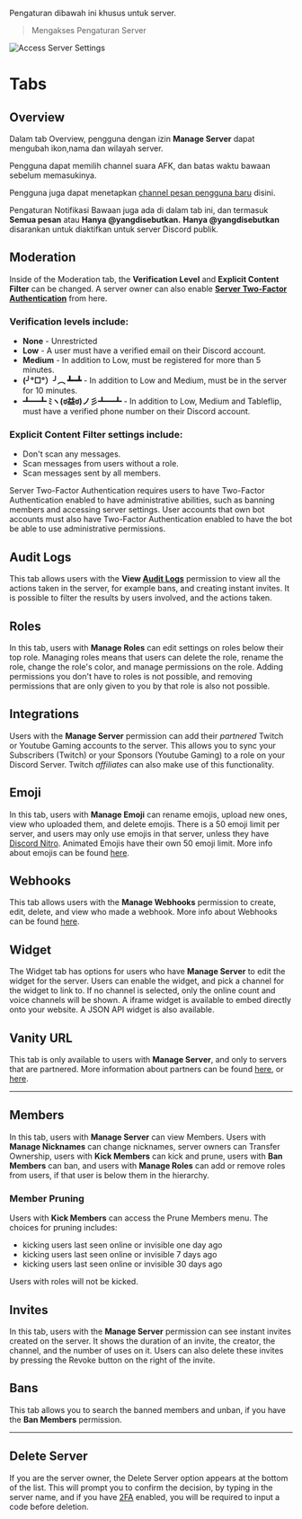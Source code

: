 <!-- TITLE: [ID] Pengaturan Server -->

Pengaturan dibawah ini khusus untuk server.

> Mengakses Pengaturan Server

<p style="text-align: left;"><img src="https://cats.needs-to-s.top/e5d137.gif" alt="Access Server Settings" align="middle"></p>

# Tabs

## Overview
Dalam tab Overview, pengguna dengan izin **Manage Server** dapat mengubah ikon,nama dan wilayah server.

Pengguna dapat memilih channel suara AFK, dan batas waktu bawaan sebelum memasukinya.

Pengguna juga dapat menetapkan [channel pesan pengguna baru](https://discordia.me/id/new-member-messages) disini.

Pengaturan Notifikasi Bawaan juga ada di dalam tab ini, dan termasuk **Semua pesan** atau **Hanya @yangdisebutkan.** **Hanya @yangdisebutkan** disarankan untuk diaktifkan untuk server Discord publik.

## Moderation
Inside of the Moderation tab, the **Verification Level** and **Explicit Content Filter** can be changed. A server owner can also enable **[Server Two-Factor Authentication](/2fa)** from here.

### Verification levels include:
* **None** - Unrestricted
* **Low** - A user must have a verified email on their Discord account.
* **Medium** - In addition to Low, must be registered for more than 5 minutes. 
* **(╯°□°）╯︵ ┻━┻** - In addition to Low and Medium, must be in the server for 10 minutes.
* **┻━┻ ﾐヽ(ಠ益ಠ)ノ彡┻━┻** - In addition to Low, Medium and Tableflip, must have a verified phone number on their Discord account.

### Explicit Content Filter settings include:

* Don't scan any messages.
* Scan messages from users without a role.
* Scan messages sent by all members.

Server Two-Factor Authentication requires users to have Two-Factor Authentication enabled to have administrative abilities, such as banning members and accessing server settings. User accounts that own bot accounts must also have Two-Factor Authentication enabled to have the bot be able to use administrative permissions.

## Audit Logs

This tab allows users with the **View [Audit Logs](/audit-logs)** permission to view all the actions taken in the server, for example bans, and creating instant invites. It is possible to filter the results by users involved, and the actions taken.

## Roles

In this tab, users with **Manage Roles** can edit settings on roles below their top role. Managing roles means that users can delete the role, rename the role, change the role's color, and manage permissions on the role. Adding permissions you don't have to roles is not possible, and removing permissions that are only given to you by that role is also not possible.

## Integrations

Users with the **Manage Server** permission can add their *partnered* Twitch or Youtube Gaming accounts to the server. This allows you to sync your Subscribers (Twitch) or your Sponsors (Youtube Gaming) to a role on your Discord Server. Twitch *affiliates* can also make use of this functionality.

## Emoji

In this tab, users with **Manage Emoji** can rename emojis, upload new ones, view who uploaded them, and delete emojis. There is a 50 emoji limit per server, and users may only use emojis in that server, unless they have [Discord Nitro](/nitro). Animated Emojis have their own 50 emoji limit. More info about emojis can be found [here](/emoji). 

## Webhooks

This tab allows users with the **Manage Webhooks** permission to create, edit, delete, and view who made a webhook. More info about Webhooks can be found [here](https://support.discordapp.com/hc/en-us/articles/228383668-Intro-to-Webhook).

## Widget

The Widget tab has options for users who have **Manage Server** to edit the widget for the server. Users can enable the widget, and pick a channel for the widget to link to. If no channel is selected, only the online count and voice channels will be shown. A iframe widget is available to embed directly onto your website. A JSON API widget is also available.

## Vanity URL

This tab is only available to users with **Manage Server**, and only to servers that are partnered. More information about partners can be found [here](/partner), or [here](https://discordapp.com/partners).


-----


## Members

In this tab, users with **Manage Server** can view Members. Users with **Manage Nicknames** can change nicknames, server owners can Transfer Ownership, users with **Kick Members** can kick and prune, users with **Ban Members** can ban, and users with **Manage Roles** can add or remove roles from users, if that user is below them in the hierarchy. 

### Member Pruning

Users with **Kick Members** can access the Prune Members menu. The choices for pruning includes:
* kicking users last seen online or invisible one day ago
* kicking users last seen online or invisible 7 days ago
* kicking users last seen online or invisible 30 days ago

Users with roles will not be kicked.

## Invites
In this tab, users with the **Manage Server** permission can see instant invites created on the server. It shows the duration of an invite, the creator, the channel, and the number of uses on it. Users can also delete these invites by pressing the Revoke button on the right of the invite.

## Bans

This tab allows you to search the banned members and unban, if you have the **Ban Members** permission. 


-----


## Delete Server
If you are the server owner, the Delete Server option appears at the bottom of the list. This will prompt you to confirm the decision, by typing in the server name, and if you have [2FA](/2fa) enabled, you will be required to input a code before deletion.
